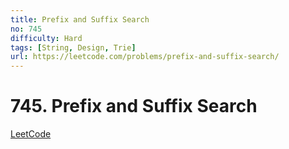 ```yaml
---
title: Prefix and Suffix Search
no: 745
difficulty: Hard
tags: [String, Design, Trie]
url: https://leetcode.com/problems/prefix-and-suffix-search/
---
```


# 745. Prefix and Suffix Search

[LeetCode](https://leetcode.com/problems/prefix-and-suffix-search/)

